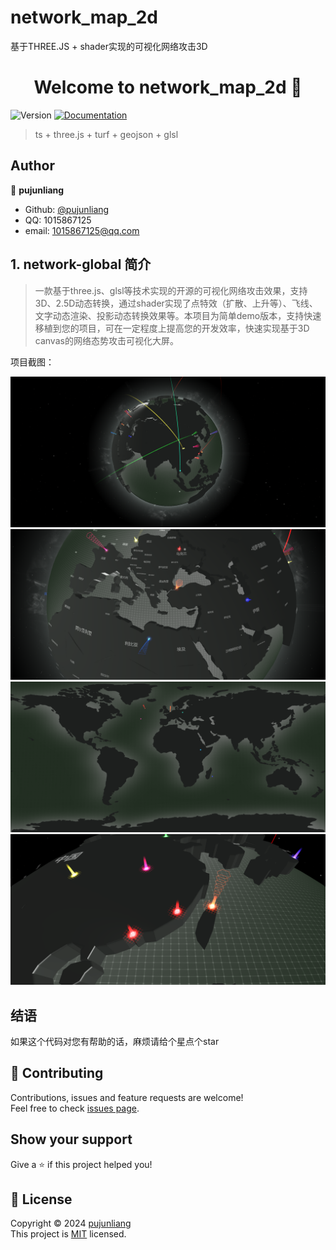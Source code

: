 # network_map_2d
基于THREE.JS + shader实现的可视化网络攻击3D
<h1 align="center">Welcome to network_map_2d 👋</h1>
<p>
  <img alt="Version" src="https://img.shields.io/badge/version-1.0.0-blue.svg?cacheSeconds=2592000" />
  <a href="https://github.com/pujunliang/ux-admin-vue3/master/README.md">
    <img alt="Documentation" src="https://img.shields.io/badge/documentation-yes-brightgreen.svg" target="_blank" />
  </a>
</p>

> ts + three.js + turf + geojson + glsl 

## Author

👤 **pujunliang**

-   Github: [@pujunliang](https://github.com/pujunliang)
-   QQ: 1015867125
-   email: 1015867125@qq.com

## 1. network-global 简介

> 一款基于three.js、glsl等技术实现的开源的可视化网络攻击效果，支持3D、2.5D动态转换，通过shader实现了点特效（扩散、上升等）、飞线、文字动态渲染、投影动态转换效果等。本项目为简单demo版本，支持快速移植到您的项目，可在一定程度上提高您的开发效率，快速实现基于3D canvas的网络态势攻击可视化大屏。

项目截图：

![enter description here](https://github.com/pujunliang/network-global/blob/main/img_readme/1.png)
![enter description here](https://github.com/pujunliang/network-global/blob/main/img_readme/2.png)
![enter description here](https://github.com/pujunliang/network-global/blob/main/img_readme/3.png)
![enter description here](https://github.com/pujunliang/network-global/blob/main/img_readme/4.png)

## 结语

如果这个代码对您有帮助的话，麻烦请给个星点个star

## 🤝 Contributing

Contributions, issues and feature requests are welcome!<br />Feel free to check [issues page](https://github.com/pujunliang/network-global/issues).

## Show your support

Give a ⭐️ if this project helped you!

## 📝 License

Copyright © 2024 [pujunliang](https://github.com/pujunliang) <br/>
This project is [MIT](https://github.com/pujunliang/network-global/master/LICENSE) licensed.